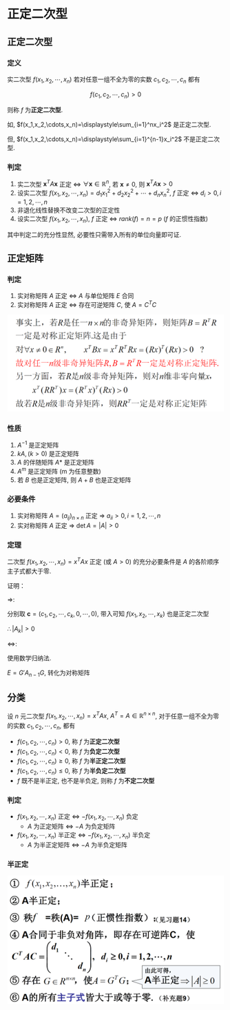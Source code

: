 # 正定二次型

## 正定二次型

### 定义

实二次型 $f(x_1,x_2,\cdots,x_n)$ 若对任意一组不全为零的实数 $c_1,c_2,\cdots,c_n$ 都有

$$
f(c_1,c_2,\cdots,c_n)>0
$$

则称 $f$ 为**正定二次型**.

如, $f(x_1,x_2,\cdots,x_n)=\displaystyle\sum_{i=1}^nx_i^2$ 是正定二次型.

但, $f(x_1,x_2,\cdots,x_n)=\displaystyle\sum_{i=1}^{n-1}x_i^2$ 不是正定二次型.


### 判定

1. 实二次型 $\boldsymbol{x}^TA\boldsymbol{x}$ 正定 $\Leftrightarrow$ $\forall \boldsymbol{x}\in\mathbb{R}^n$, 若 $\boldsymbol{x}\neq 0$, 则 $\boldsymbol{x}^TA\boldsymbol{x}>0$
2. 设实二次型 $f(x_1,x_2,\cdots,x_n)=d_1x_1^2+d_2x_2^2+\cdots+d_nx_n^2$, $f$ 正定 $\Leftrightarrow$ $d_i>0,i=1,2,\cdots,n$
3. 非退化线性替换不改变二次型的正定性
4. 设实二次型 $f(x_1,x_2,\cdots,x_n)$, $f$ 正定 $\Leftrightarrow$ $rank(f)=n=p$ ($f$ 的正惯性指数)

其中判定二的充分性显然, 必要性只需带入所有的单位向量即可证.


## 正定矩阵

### 判定

1. 实对称矩阵 $A$ 正定 $\Leftrightarrow$ $A$ 与单位矩阵 $E$ 合同
2. 实对称矩阵 $A$ 正定 $\Leftrightarrow$ 存在可逆矩阵 $C$, 使 $A=C^TC$

![](./image/2021-03-11-09-08-05.png)

### 性质

1. $A^{-1}$ 是正定矩阵
2. $kA,(k>0)$ 是正定矩阵
3. $A$ 的伴随矩阵 $A*$ 是正定矩阵
4. $A^m$ 是正定矩阵 (m 为任意整数)
5. 若 $B$ 也是正定矩阵, 则 $A+B$ 也是正定矩阵

### 必要条件

1. 实对称矩阵 $A=(a_{ij})_{n\times n}$ 正定 $\Rightarrow$ $a_{ii}>0,i=1,2,\cdots,n$
2. 实对称矩阵 $A$ 正定 $\Rightarrow$ $\det A=|A|>0$

### 定理

二次型 $f(x_1,x_2,\cdots,x_n)=x^TAx$ 正定 (或 $A>0$) 的充分必要条件是 $A$ 的各阶顺序主子式都大于零.

证明：

$\Rightarrow$:

分别取 $\boldsymbol{c}=(c_1,c_2,\cdots ,c_k,0,\cdots,0)$, 带入可知 $f(x_1,x_2,\cdots,x_k)$ 也是正定二次型

$\therefore |A_k|>0$

$\Leftrightarrow$:

使用数学归纳法.

$E=G'A_{n-1}G$, 转化为对称矩阵


## 分类

设 $n$ 元二次型 $f(x_1,x_2,\cdots,x_n)=x^TAx$, $A^T=A\in\mathbb{R}^{n\times n}$, 对于任意一组不全为零的实数 $c_1,c_2,\cdots,c_n$, 都有

* $f(c_1,c_2,\cdots,c_n)>0$, 称 $f$ 为**正定二次型**
* $f(c_1,c_2,\cdots,c_n)<0$, 称 $f$ 为**负定二次型**
* $f(c_1,c_2,\cdots,c_n)\geq 0$, 称 $f$ 为**半正定二次型**
* $f(c_1,c_2,\cdots,c_n)\leq 0$, 称 $f$ 为**半负定二次型**
* $f$ 既不是半正定, 也不是半负定, 则称 $f$ 为**不定二次型**


### 判定

* $f(x_1,x_2,\cdots,x_n)$ 正定 $\Leftrightarrow$ $-f(x_1,x_2,\cdots,x_n)$ 负定
  * $A$ 为正定矩阵 $\Leftrightarrow$ $-A$ 为负定矩阵 
* $f(x_1,x_2,\cdots,x_n)$ 半正定 $\Leftrightarrow$ $-f(x_1,x_2,\cdots,x_n)$ 半负定
  * $A$ 为半正定矩阵 $\Leftrightarrow$ $-A$ 为半负定矩阵


### 半正定

![](./image/2021-03-15-09-16-11.png)

